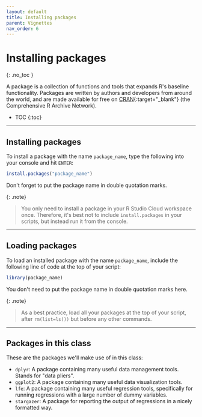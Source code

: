 ```yaml
---
layout: default
title: Installing packages
parent: Vignettes
nav_order: 6
---
```


# Installing packages
{: .no_toc }

A package is a collection of functions and tools that expands R's baseline functionality. Packages are written by authors and developers from around the world, and are made available for free on [CRAN](https://cran.r-project.org/){:target="_blank"} (the Comprehensive R Archive Network).

- TOC
{:toc}

---

## Installing packages

To install a package with the name `package_name`, type the following into your console and hit `ENTER`:

```r
install.packages("package_name")
```

Don't forget to put the package name in double quotation marks.

{: .note}
> You only need to install a package in your R Studio Cloud workspace once. Therefore, it's best not to include `install.packages` in your scripts, but instead run it from the console.

---

## Loading packages

To load an installed package with the name `package_name`, include the following line of code at the top of your script:

```r
library(package_name)
```

You don't need to put the package name in double quotation marks here.

{: .note}
> As a best practice, load all your packages at the top of your script, after `rm(list=ls())` but before any other commands.

---

## Packages in this class

These are the packages we'll make use of in this class:

- `dplyr`: A package containing many useful data management tools. Stands for "data pliers".
- `ggplot2`: A package containing many useful data visualization tools.
- `lfe`: A package containing many useful regression tools, specifically for running regressions with a large number of dummy variables.
- `stargazer`: A package for reporting the output of regressions in a nicely formatted way.